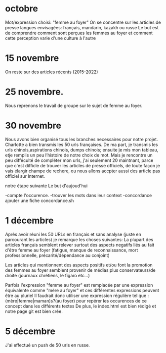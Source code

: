 # octobre
Mot/expression choisi: "femme au foyer"
On se concentre sur les articles de presse 
langues envisagées: français, mandarin, kazakh ou russe
Le but est de comprendre comment sont perçues les femmes au foyer et comment cette perception varie d'une culture à l'autre

# 15 novembre 
On reste sur des articles récents (2015-2022)

# 25 novembre.

Nous reprenons le travail de groupe sur le sujet de femme au foyer.

# 30 novembre

Nous avons bien organisé tous les branches necessaires pour notre projet. Charlotte a bien transmis les 50 urls françaises.
De ma part, je transmis les urls chinois,aspirations chinois, dumps chinois; ensuite je mis mon tableau, etje remplis un peu l’histoire de notre choix de mot.
Mais je rencontre un peu difféculté de compléter mon urls, j'ai seulement 20 maintnant, parce que c'est difficle de trouver les articles de presse officiels, de toute façon je vais élargir
champe de rechere, ou nous allons accpter aussi des article pas officiel sur Internet.



notre étape suivante
Le but d'aujoud'hui

-compte l'occurence.
-trouver les mots dans leur context
-concordance ajouter une fiche concordance.sh

# 1 décembre
Après avoir réuni les 50 URLs en français et sans analyse (juste en parcourant les articles) je remarque les choses suivantes:
La plupart des articles français semblent relever surtout des aspects negatifs liés au fait d'être femme au foyer (fatigue, manque de reconnaissance, mort professionnelle, précarité/dépendance au conjoint) 

Les articles qui mentionnent des aspects positifs et/ou font la promotion des femmes au foyer semblent provenir de médias plus conservateurs/de droite (journaux chrétiens, le figaro etc...) 

Parfois l'expression "femme au foyer" est remplacée par une expression équivalente comme "mère au foyer" et ces différentes expressions peuvent être au pluriel
Il faudrait donc utiliser une expression régulière tel que :
(mère|femme|maman)s?(au foyer)
pour repérer les occurences de ce concept dans les différents textes
De plus, le index.html est bien rédigé et notre page git est bien crée.

# 5 décembre 
J'ai effectué un push de 50 urls en russe. 
